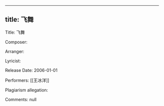 
---
title: 飞舞
---
Title: 飞舞

Composer: 

Arranger: 

Lyricist: 

Release Date: 2006-01-01

Performers: [[王冰洋]]

Plagiarism allegation:


Comments:
null
